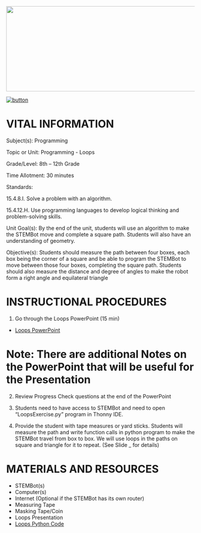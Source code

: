 <img src=https://raw.githubusercontent.com/BotDevLLC/BotDevCurriculum/master/Pictures/Botdev.png height="228" width="980">

[![button](https://raw.githubusercontent.com/BotDevLLC/BotDevCurriculum/master/Pictures/back_button.png)](https://github.com/BotDevLLC/BotDevCurriculum/blob/master/Curriculum/Week_3/readme.md)

# VITAL INFORMATION
Subject(s):          Programming	 

Topic or Unit:     Programming - Loops

Grade/Level:       8th – 12th Grade

Time Allotment:	 30 minutes

Standards:        

  15.4.8.I. Solve a problem with an algorithm.

   15.4.12.H. Use programming languages to develop logical thinking and problem-solving skills.

Unit Goal(s):      By the end of the unit, students will use an algorithm to make the STEMBot move and complete a square     path. Students will also have an understanding of geometry. 

Objective(s):       Students should measure the path between four boxes, each box being the corner of a square and be able to program the STEMBot to move between those four boxes, completing the square path. Students should also measure the distance and degree of angles to make the robot form a right angle and equilateral triangle 

# INSTRUCTIONAL PROCEDURES 

1.	Go through the Loops PowerPoint (15 min) 
- <a href="https://drive.google.com/drive/folders/16Djq43JydV66X6vxOkaF4u3-K6mG90Os" target="_blank">Loops PowerPoint</a>

# Note: There are additional Notes on the PowerPoint that will be useful for the Presentation  

2.	Review Progress Check questions at the end of the PowerPoint 

3.	Students need to have access to STEMBot and need to open “LoopsExercise.py” program in Thonny IDE. 

4.	Provide the student with tape measures or yard sticks.  Students will measure the path and write function calls in python program to make the STEMBot travel from box to box. We will use loops in the paths on square and triangle for it to repeat.   (See Slide _ for details)

# MATERIALS AND RESOURCES
* STEMBot(s) 
* Computer(s) 
* Internet (Optional if the STEMBot has its own router) 
* Measuring Tape 
* Masking Tape/Coin
* Loops Presentation
* <a href="https://github.com/BotDevLLC/BotDevCurriculum/blob/master/Curriculum/Week_3/Day_2/Loops.py" target="_blank">Loops Python Code</a>



